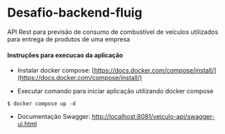 # Desafio-backend-fluig
API Rest para previsão de consumo de combustível de veículos utilizados para entrega de produtos de uma empresa 



#### Instruções para execucao da aplicação
- Instalar docker compose: [https://docs.docker.com/compose/install/](https://docs.docker.com/compose/install/)

- Executar comando para iniciar aplicação utilizando docker compose

```
$ docker compose up -d

```

- Documentação Swagger: [http://localhost:8081/veiculo-api/swagger-ui.html](http://localhost:8081/veiculo-api/swagger-ui/index.html)
